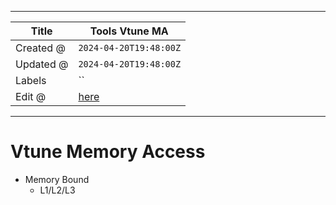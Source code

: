 -----

| Title     | Tools Vtune MA                                    |
| --------- | ------------------------------------------------- |
| Created @ | `2024-04-20T19:48:00Z`                            |
| Updated @ | `2024-04-20T19:48:00Z`                            |
| Labels    | \`\`                                              |
| Edit @    | [here](https://github.com/junxnone/opt/issues/59) |

-----

# Vtune Memory Access

  - Memory Bound
      - L1/L2/L3
